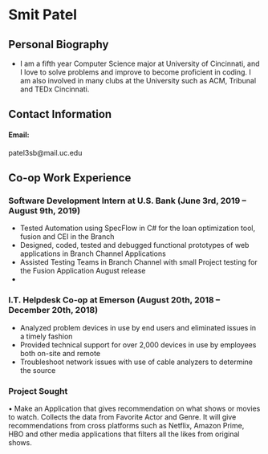 <h1>Smit Patel</h1>

<h2>Personal Biography</h2>
<ul>
 <li>I am a fifth year Computer Science major at University of Cincinnati, and I love to solve problems and improve to become proficient in coding. I am also involved in many clubs at the University such as ACM, Tribunal and TEDx Cincinnati.</li>
</ul>

<h2>Contact Information</h2>
<h4>Email:</h4>  patel3sb@mail.uc.edu

<h2>Co-op Work Experience</h2>

<h3>Software Development Intern at U.S. Bank (June 3rd, 2019 – August 9th, 2019)</h3>
<ul>
<li>Tested Automation using SpecFlow in C# for the loan optimization tool, fusion and CEI in the Branch</li>
<li>Designed, coded, tested and debugged functional prototypes of web applications in Branch Channel Applications</li>
<li>Assisted Testing Teams in Branch Channel with small Project testing for the Fusion Application August release<li>
</ul>
<h3>I.T. Helpdesk Co-op at Emerson (August 20th, 2018 – December 20th, 2018)</h3>
<ul>
<li>Analyzed problem devices in use by end users and eliminated issues in a timely fashion</li>
<li>Provided technical support for over 2,000 devices in use by employees both on-site and remote</li>
<li>Troubleshoot network issues with use of cable analyzers to determine the source</li>
</ul>
<h3>Project Sought</h3>
•	Make an Application that gives recommendation on what shows or movies to watch. Collects the data from Favorite Actor and Genre. It will give recommendations from cross platforms such as Netflix, Amazon Prime, HBO and other media applications that filters all the likes from original shows.
